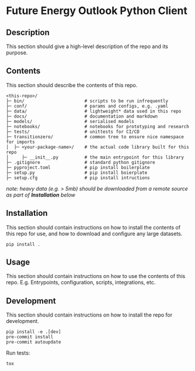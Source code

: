 # Future Energy Outlook Python Client

## Description

This section should give a high-level description of the repo and its purpose.

## Contents

This section should describe the contents of this repo.

    <this-repo>/
    ├─ bin/                       # scripts to be run infrequently
    ├─ conf/                      # params and configs, e.g. .yaml
    ├─ data/                      # lightweight* data used in this repo
    ├─ docs/                      # documentation and markdown
    ├─ models/                    # serialised models
    ├─ notebooks/                 # notebooks for prototyping and research
    ├─ tests/                     # unittests for CI/CD
    ├─ transitionzero/            # common tree to ensure nice namespace for imports
    │  ├─ <your-package-name>/    # the actual code library built for this repo
    │     ├─ __init__.py          # the main entrypoint for this library
    ├─ .gitignore                 # standard python gitignore
    ├─ pyproject.toml             # pip install boilerplate
    ├─ setup.py                   # pip install boierplate
    ├─ setup.cfg                  # pip install intructions

*note: heavy data (e.g. > 5mb) should be downloaded from a remote source as part of **Installation** below*

## Installation

This section should contain instructions on how to install the contents of this repo for use, and how to download and configure any large datasets.

    pip install .

## Usage

This section should contain instructions on how to use the contents of this repo. E.g. Entrypoints, configuration, scripts, integrations, etc.

## Development

This section should contain instructions on how to install the repo for development.

    pip install -e .[dev]
    pre-commit install
    pre-commit autoupdate

Run tests:

    tox
